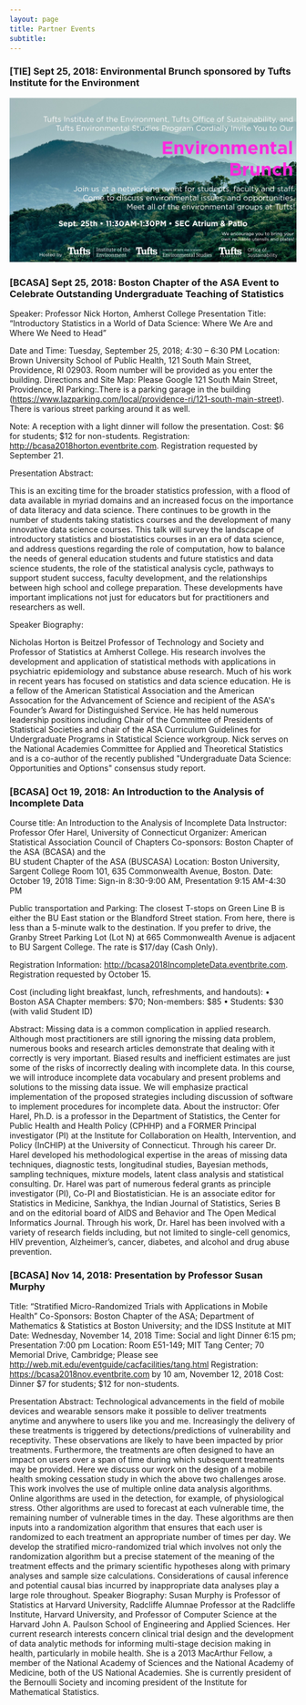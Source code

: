 ```yaml
---
layout: page
title: Partner Events
subtitle: 
---
```


<h3>[TIE] Sept 25, 2018: Environmental Brunch sponsored by Tufts Institute for the Environment</h3>

![](/img/partners/tie_env_brunch.jpg)

<h3>[BCASA] Sept 25, 2018: Boston Chapter of the ASA Event to Celebrate Outstanding Undergraduate Teaching of Statistics</h3>

Speaker: Professor Nick Horton, Amherst College 
Presentation Title: “Introductory Statistics in a World of Data Science: Where We Are and Where We Need to Head”

Date and Time:  Tuesday, September 25, 2018; 4:30 – 6:30 PM 
Location:  Brown University School of Public Health,  121 South Main Street, Providence, RI 02903. Room number will be provided as you enter the building. 
Directions and Site Map: Please Google 121 South Main Street, Providence, RI
Parking:.There is a parking garage in the building (https://www.lazparking.com/local/providence-ri/121-south-main-street). There is various street parking around it as well. 

Note: A reception with a light dinner will follow the presentation.
Cost: $6 for students; $12 for non-students. 
Registration: http://bcasa2018horton.eventbrite.com. Registration requested by September 21. 

Presentation Abstract:  

This is an exciting time for the broader statistics profession, with a flood of data available in myriad domains and an increased focus on the importance of data literacy and data science. There continues to be growth in the number of students taking statistics courses and the development of many innovative data science courses. This talk will survey the landscape of introductory statistics and biostatistics courses in an era of data science, and address questions regarding the role of computation, how to balance the needs of general education students and future statistics and data science students, the role of the statistical analysis cycle, pathways to support student success, faculty development, and the relationships between high school and college preparation. These developments have important implications not just for educators but for practitioners and researchers as well.

Speaker Biography:  

Nicholas Horton is Beitzel Professor of Technology and Society and Professor of Statistics at Amherst College. His research involves the development and application of statistical methods with applications in psychiatric epidemiology and substance abuse research.  Much of his work in recent years has focused on statistics and data science education.  He is a fellow of the American Statistical Association and the American Assocation for the Advancement of Science and recipient of the ASA's Founder’s Award for Distinguished Service.  He has held numerous leadership positions including Chair of the Committee of Presidents of Statistical Societies and chair of the ASA Curriculum Guidelines for Undergraduate Programs in Statistical Science workgroup.  Nick serves on the National Academies Committee for Applied and Theoretical Statistics and is a co-author of the recently published "Undergraduate Data Science: Opportunities and Options" consensus study report. 

<h3>[BCASA] Oct 19, 2018: An Introduction to the Analysis of Incomplete Data</h3>

Course title: An Introduction to the Analysis of Incomplete Data
Instructor: Professor Ofer Harel, University of Connecticut 
Organizer: American Statistical Association Council of Chapters
Co-sponsors: Boston Chapter of the ASA (BCASA) and the                        
BU student Chapter of the ASA (BUSCASA)
Location: Boston University, Sargent College Room 101, 635 Commonwealth Avenue, Boston. 
Date: October 19, 2018 
Time: Sign-in 8:30-9:00 AM, Presentation 9:15 AM-4:30 PM

Public transportation and Parking: The closest T-stops on Green Line B is either the BU East station or the Blandford Street station.  From here, there is less than a 5-minute walk to the destination. If you prefer to drive, the Granby Street Parking Lot (Lot N) at 665 Commonwealth Avenue is adjacent to BU Sargent College. The rate is $17/day (Cash Only). 

Registration Information: http://bcasa2018IncompleteData.eventbrite.com. 
Registration requested by October 15.

Cost (including light breakfast, lunch, refreshments, and handouts): 
•	Boston ASA Chapter members: $70; Non-members: $85
•	Students: $30 (with valid Student ID) 

Abstract: 
Missing data is a common complication in applied research. Although most practitioners are still ignoring the missing data problem, numerous books and research articles demonstrate that dealing with it correctly is very important. Biased results and inefficient estimates are just some of the risks of incorrectly dealing with incomplete data. In this course, we will introduce incomplete data vocabulary and present problems and solutions to the missing data issue. We will emphasize practical implementation of the proposed strategies including discussion of software to implement procedures for incomplete data.
About the instructor: 
Ofer Harel, Ph.D. is a professor in the Department of Statistics, the Center for Public Health and Health Policy (CPHHP) and a FORMER Principal investigator (PI) at the Institute for Collaboration on Health, Intervention, and Policy (InCHIP) at the University of Connecticut. Through his career Dr. Harel developed his methodological expertise in the areas of missing data techniques, diagnostic tests, longitudinal studies, Bayesian methods, sampling techniques, mixture models, latent class analysis and statistical consulting.  Dr. Harel was part of numerous federal grants as principle investigator (PI), Co-PI and Biostatistician. He is an associate editor for Statistics in Medicine, Sankhya, the Indian Journal of Statistics, Series B and on the editorial board of AIDS and Behavior and The Open Medical Informatics Journal. Through his work, Dr. Harel has been involved with a variety of research fields including, but not limited to single-cell genomics, HIV prevention, Alzheimer’s, cancer, diabetes, and alcohol and drug abuse prevention.

<h3>[BCASA] Nov 14, 2018: Presentation by Professor Susan Murphy</h3>

Title: “Stratified Micro-Randomized Trials with Applications in Mobile Health”
Co-Sponsors: Boston Chapter of the ASA; Department of Mathematics & Statistics at Boston University; and the IDSS Institute at MIT	 
Date: Wednesday, November 14, 2018
Time: Social and light Dinner 6:15 pm; Presentation 7:00 pm
Location: Room E51-149; MIT Tang Center; 70 Memorial Drive, Cambridge;
Please see http://web.mit.edu/eventguide/cacfacilities/tang.html
Registration:  https://bcasa2018nov.eventbrite.com by 10 am, November 12, 2018
Cost: Dinner $7 for students; $12 for non-students. 

Presentation Abstract:
Technological advancements in the field of mobile devices and wearable sensors make it possible to deliver treatments anytime and anywhere to users like you and me. Increasingly the delivery of these treatments is triggered by detections/predictions of vulnerability and receptivity. These observations are likely to have been impacted by prior treatments. Furthermore, the treatments are often designed to have an impact on users over a span of time during which subsequent treatments may be provided. Here we discuss our work on the design of a mobile health smoking cessation study in which the above two challenges arose. This work involves the use of multiple online data analysis algorithms. Online algorithms are used in the detection, for example, of physiological stress. Other algorithms are used to forecast at each vulnerable time, the remaining number of vulnerable times in the day. These algorithms are then inputs into a randomization algorithm that ensures that each user is randomized to each treatment an appropriate number of times per day. We develop the stratified micro-randomized trial which involves not only the randomization algorithm but a precise statement of the meaning of the treatment effects and the primary scientific hypotheses along with primary analyses and sample size calculations. Considerations of causal inference and potential causal bias incurred by inappropriate data analyses play a large role throughout.
Speaker Biography:
Susan Murphy is Professor of Statistics at Harvard University, Radcliffe Alumnae Professor at the Radcliffe Institute, Harvard University, and Professor of Computer Science at the Harvard John A. Paulson School of Engineering and Applied Sciences.  Her current research interests concern clinical trial design and the development of data analytic methods for informing multi-stage decision making in health, particularly in mobile health.   She is a 2013 MacArthur Fellow, a member of the National Academy of Sciences and the National Academy of Medicine, both of the US National Academies.   She is currently president of the Bernoulli Society and incoming president of the Institute for Mathematical Statistics.





